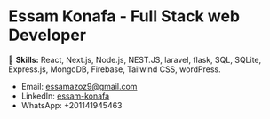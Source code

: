# Essam Konafa - Full Stack web Developer
🚀 **Skills:** React, Next.js, Node.js, NEST.JS, laravel, flask, SQL, SQLite, Express.js, MongoDB, Firebase, Tailwind CSS, wordPress.  
- Email: essamazoz9@gmail.com   
- LinkedIn: [essam-konafa](https://www.linkedin.com/in/essam-konafa-589310286/)
- WhatsApp: +201141945463
